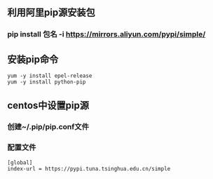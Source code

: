 ## 利用阿里pip源安装包
### pip  install 包名 -i https://mirrors.aliyun.com/pypi/simple/

## 安装pip命令
```shell script
yum -y install epel-release
yum -y install python-pip
```

## centos中设置pip源
### 创建~/.pip/pip.conf文件
### 配置文件
```shell script
[global]
index-url = https://pypi.tuna.tsinghua.edu.cn/simple
```